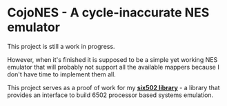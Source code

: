 # CojoNES - A cycle-inaccurate NES emulator

This project is still a work in progress.

However, when it's finished it is supposed to be a simple yet working
NES emulator that will probably not support all the available mappers
because I don't have time to implement them all.

This project serves as a proof of work for my **[six502 library](https://github.com/iliasizmaylov/six502)** - a library
that provides an interface to build 6502 processor based systems emulation.

